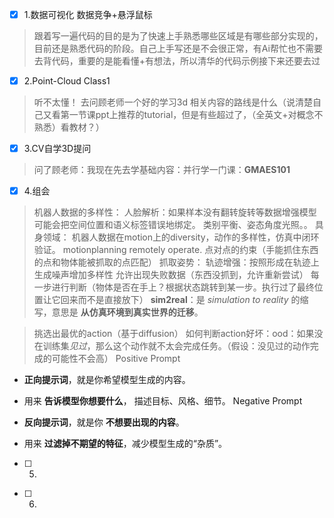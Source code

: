 - [x] 1.数据可视化 数据竞争+悬浮鼠标
> 跟着写一遍代码的目的是为了快速上手熟悉哪些区域是有哪些部分实现的，目前还是熟悉代码的阶段。自己上手写还是不会很正常，有Ai帮忙也不需要去背代码，重要的是能看懂+有想法，所以清华的代码示例接下来还要去过
- [x] 2.Point-Cloud Class1
> 听不太懂！
> 去问顾老师一个好的学习3d 相关内容的路线是什么（说清楚自己又看第一节课ppt上推荐的tutorial，但是有些超过了，（全英文+对概念不熟悉）看教材？）
- [x] 3.CV自学3D提问
> 问了顾老师：我现在先去学基础内容：并行学一门课：**GMAES101**
- [x] 4.组会
>  机器人数据的多样性：
>  人脸解析：如果样本没有翻转旋转等数据增强模型可能会把空间位置和语义标签错误地绑定。
>  类别平衡、姿态角度光照。。
>  具身领域：
>  机器人数据在motion上的diversity，动作的多样性，仿真中闭环验证。
>  motionplanning remotely operate.
>  点对点的约束（手能抓住东西的点和物体能被抓取的点匹配）
>  抓取姿势：
>  轨迹增强：按照形成在轨迹上生成噪声增加多样性
>  允许出现失败数据（东西没抓到，允许重新尝试）
>  每一步进行判断（物体是否在手上？根据状态跳转到某一步。执行过了最终位置让它回来而不是直接放下）
>  **sim2real**：是 _simulation to reality_ 的缩写，意思是 **从仿真环境到真实世界的迁移**。


>  挑选出最优的action（基于diffusion）
>  如何判断action好坏：ood：如果没在训练集*见过*，那么这个动作就不太会完成任务。（假设：没见过的动作完成的可能性不会高）
>Positive Prompt

- **正向提示词**，就是你希望模型生成的内容。
    
- 用来 **告诉模型你想要什么**， 描述目标、风格、细节。
Negative Prompt

- **反向提示词**，就是你 **不想要出现的内容**。
    
- 用来 **过滤掉不期望的特征**，减少模型生成的“杂质”。

- [ ] 5.
> 
- [ ] 6.
> 
